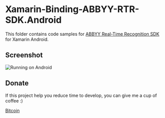 # Xamarin-Binding-ABBYY-RTR-SDK.Android

This folder contains code samples for [ABBYY Real-Time Recognition SDK](http://rtrsdk.com/) for Xamarin Android.

## Screenshot
![Running on Android](https://im3.ezgif.com/tmp/ezgif-3-7b5a3a65b7.gif)

## Donate
If this project help you reduce time to develop, you can give me a cup of coffee :)

[Bitcoin](http://storm-east.com/)



